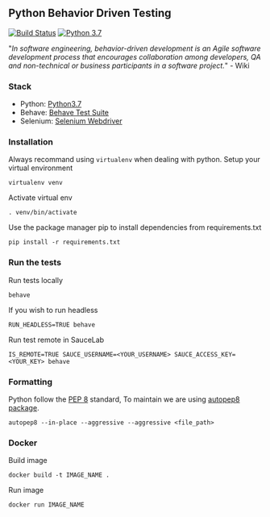 ## Python Behavior Driven Testing
[![Build Status](https://travis-ci.org/rakin92/python-bdd-starter.svg?branch=master)](https://travis-ci.org/rakin92/python-bdd-starter)
[![Python 3.7](https://img.shields.io/badge/python-3.7-green.svg)](https://www.python.org/downloads/release/python-370/)

"*In software engineering, behavior-driven development is an Agile software development process that encourages collaboration among developers, QA and non-technical or business participants in a software project.*" - Wiki

### Stack
* Python: [Python3.7](https://www.python.org/)
* Behave: [Behave Test Suite](https://behave.readthedocs.io/en/latest/)
* Selenium: [Selenium Webdriver](https://www.webmd.com/a-to-z-guides/supplement-guide-selenium#1)

### Installation
Always recommand using `virtualenv` when dealing with python.
Setup your virtual environment

```
virtualenv venv
```

Activate virtual env

```
. venv/bin/activate
```

Use the package manager pip to install dependencies from requirements.txt

```
pip install -r requirements.txt
```

### Run the tests

Run tests locally

```
behave
```

If you wish to run headless
```
RUN_HEADLESS=TRUE behave
```

Run test remote in SauceLab
```
IS_REMOTE=TRUE SAUCE_USERNAME=<YOUR_USERNAME> SAUCE_ACCESS_KEY=<YOUR_KEY> behave
```

### Formatting
Python follow the [PEP 8](https://www.python.org/dev/peps/pep-0008/) standard, To maintain we are using [autopep8 package](https://pypi.org/project/autopep8/).

```
autopep8 --in-place --aggressive --aggressive <file_path>
```

### Docker

Build image

```
docker build -t IMAGE_NAME .
```

Run image

```
docker run IMAGE_NAME
```
